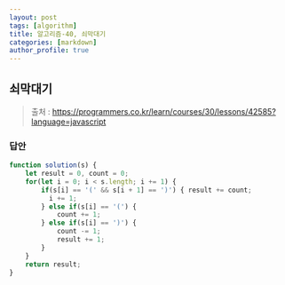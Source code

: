 ```yaml
---
layout: post
tags: [algorithm]
title: 알고리즘-40, 쇠막대기
categories: [markdown]
author_profile: true
---
```


## 쇠막대기

> 출처 : <https://programmers.co.kr/learn/courses/30/lessons/42585?language=javascript>

### 답안

```javascript
function solution(s) {
    let result = 0, count = 0;
    for(let i = 0; i < s.length; i += 1) {
        if(s[i] == '(' && s[i + 1] == ')') { result += count;
          i += 1;
        } else if(s[i] == '(') {
            count += 1;
        } else if(s[i] == ')') {
            count -= 1;
            result += 1;
        }
    }
    return result;
}
```

